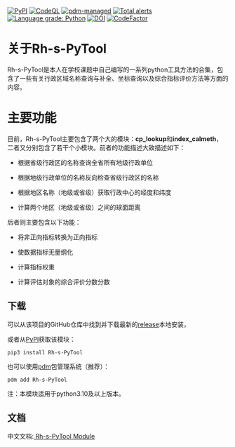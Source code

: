 [![PyPI](https://img.shields.io/pypi/v/Rh-s-PyTool)](https://pypi.org/project/Rh-s-PyTool/)
[![CodeQL](https://github.com/skahanium/Rh-s-PyTool/actions/workflows/codeql-analysis.yml/badge.svg)](https://github.com/skahanium/Rh-s-PyTool/actions/workflows/codeql-analysis.yml)
[![pdm-managed](https://img.shields.io/badge/pdm-managed-blueviolet)](https://pdm.fming.dev)
[![Total alerts](https://img.shields.io/lgtm/alerts/g/skahanium/Rh-s-PyTool.svg?logo=lgtm&logoWidth=18)](https://lgtm.com/projects/g/skahanium/Rh-s-PyTool/alerts/)
[![Language grade: Python](https://img.shields.io/lgtm/grade/python/g/skahanium/Rh-s-PyTool.svg?logo=lgtm&logoWidth=18)](https://lgtm.com/projects/g/skahanium/Rh-s-PyTool/context:python)
[![DOI](https://zenodo.org/badge/392722517.svg)](https://zenodo.org/badge/latestdoi/392722517)
[![CodeFactor](https://www.codefactor.io/repository/github/skahanium/rh-s-pytool/badge)](https://www.codefactor.io/repository/github/skahanium/rh-s-pytool)

# 关于Rh-s-PyTool

Rh-s-PyTool是本人在学校课题中自己编写的一系列python工具方法的合集，包含了一些有关行政区域名称查询与补全、坐标查询以及综合指标评价方法等方面的内容。
# 主要功能

目前，Rh-s-PyTool主要包含了两个大的模块：**cp_lookup**和**index_calmeth**，二者又分别包含了若干个小模块。前者的功能描述大致描述如下：

+ 根据省级行政区的名称查询全省所有地级行政单位

+ 根据地级行政单位的名称反向检查省级行政区的名称

+ 根据地区名称（地级或省级）获取行政中心的经度和纬度

+ 计算两个地区（地级或省级）之间的球面距离

后者则主要包含以下功能：

+ 将非正向指标转换为正向指标

+ 使数据指标无量纲化

+ 计算指标权重

+ 计算评估对象的综合评价分数分数

## 下载

可以从该项目的GitHub仓库中找到并下载最新的[release](https://github.com/skahanium/Rh-s-PyTool/releases)本地安装，

或者从[PyPI](https://pypi.org/project/Rh-s-PyTool/)获取该模块：

```
pip3 install Rh-s-PyTool
```

也可以使用[pdm](https://pdm.fming.dev)包管理系统（推荐）：

```
pdm add Rh-s-PyTool
```

注：本模块适用于python3.10及以上版本。

## 文档
中文文档:[ Rh-s-PyTool Module ]

[Rh-s-PyTool Module]:https://skahanium.github.io/Rh-s-PyTool/
